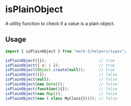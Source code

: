 # isPlainObject
A utility function to check if a value is a plain object.

## Usage
```js
import { isPlainObject } from "mark-3/helpers/types";

isPlainObject({});                       // true
isPlainObject({ a: 1 });                 // true
isPlainObject(Object.create(null));      // true
isPlainObject([]);                       // false
isPlainObject(null);                     // false
isPlainObject(new Date());               // false
isPlainObject(function(){});             // false
isPlainObject(new Map());                // false
isPlainObject(new ( class MyClass{})()); // false
```
